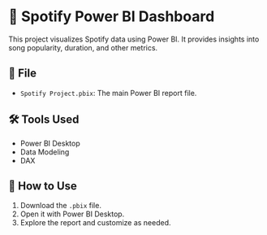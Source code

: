 # 🎵 Spotify Power BI Dashboard

This project visualizes Spotify data using Power BI. It provides insights into song popularity, duration, and other metrics.

## 📁 File

- `Spotify Project.pbix`: The main Power BI report file.

## 🛠 Tools Used

- Power BI Desktop
- Data Modeling
- DAX

## 📌 How to Use

1. Download the `.pbix` file.
2. Open it with Power BI Desktop.
3. Explore the report and customize as needed.
